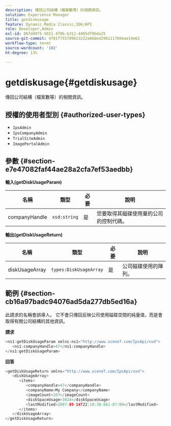 ```yaml
---
description: 傳回公司結構（檔案數等）的相關資訊。
solution: Experience Manager
title: getdiskusage
feature: Dynamic Media Classic,SDK/API
role: Developer,Admin
exl-id: 06fdd9f5-5021-4f0b-b312-4465df9bda25
source-git-commit: 4f81f755789613222a66bed2961117604ae19e62
workflow-type: tm+mt
source-wordcount: '102'
ht-degree: 13%

---
```


# getdiskusage{#getdiskusage}

傳回公司結構（檔案數等）的相關資訊。

## 授權的使用者型別 {#authorized-user-types}

* `IpsAdmin`
* `IpsCompanyAdmin`
* `TrialSiteAdmin`
* `ImagePortalAdmin`

## 參數 {#section-e7e47082faf44ae28a2cfa7ef53aedbb}

**輸入(getDiskUsageParam)**

| 名稱 | 類型 | 必要 | 說明 |
|---|---|---|---|
| companyHandle | `xsd:string` | 是 | 您要取得其磁碟使用量的公司的控制代碼。 |

**輸出(getDiskUsageReturn)**

| 名稱 | 類型 | 必要 | 說明 |
|---|---|---|---|
| diskUsageArray | `types:DiskUsageArray` | 是 | 公司磁碟使用的陣列。 |

## 範例 {#section-cb16a97badc94076ad5da277db5ed16a}

此請求的名稱會誤導人。 它不會只傳回反映公司使用磁碟空間的純量值，而是會取得有關公司結構的其他資訊。

**請求**

```java
<ns1:getDiskUsageParam xmlns:ns1="http://www.scene7.com/IpsApi/xsd">
   <ns1:companyHandle>47</ns1:companyHandle>
</ns1:getDiskUsageParam>
```

**回答**

```java
<getDiskUsageReturn xmlns="http://www.scene7.com/IpsApi/xsd">
   <diskUsageArray>
      <items>
         <companyHandle>47</companyHandle>
         <companyName>My Company</companyName>
         <imageCount>207</imageCount>
         <diskSpaceUsage>3024</diskSpaceUsage>
         <lastModified>2007-09-14T22:10:30.661-07:00</lastModified>
      </items>
   </diskUsageArray>
</getDiskUsageReturn>
```
